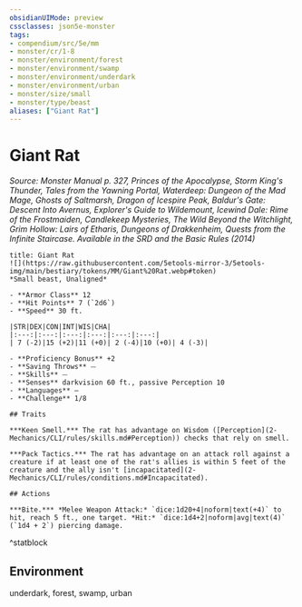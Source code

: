 ```yaml
---
obsidianUIMode: preview
cssclasses: json5e-monster
tags:
- compendium/src/5e/mm
- monster/cr/1-8
- monster/environment/forest
- monster/environment/swamp
- monster/environment/underdark
- monster/environment/urban
- monster/size/small
- monster/type/beast
aliases: ["Giant Rat"]
---
```

# Giant Rat
*Source: Monster Manual p. 327, Princes of the Apocalypse, Storm King's Thunder, Tales from the Yawning Portal, Waterdeep: Dungeon of the Mad Mage, Ghosts of Saltmarsh, Dragon of Icespire Peak, Baldur's Gate: Descent Into Avernus, Explorer's Guide to Wildemount, Icewind Dale: Rime of the Frostmaiden, Candlekeep Mysteries, The Wild Beyond the Witchlight, Grim Hollow: Lairs of Etharis, Dungeons of Drakkenheim, Quests from the Infinite Staircase. Available in the <span title='Systems Reference Document (5.1)'>SRD</span> and the Basic Rules (2014)*  

```ad-statblock
title: Giant Rat
![](https://raw.githubusercontent.com/5etools-mirror-3/5etools-img/main/bestiary/tokens/MM/Giant%20Rat.webp#token)
*Small beast, Unaligned*

- **Armor Class** 12
- **Hit Points** 7 (`2d6`)
- **Speed** 30 ft.

|STR|DEX|CON|INT|WIS|CHA|
|:---:|:---:|:---:|:---:|:---:|:---:|
| 7 (-2)|15 (+2)|11 (+0)| 2 (-4)|10 (+0)| 4 (-3)|

- **Proficiency Bonus** +2
- **Saving Throws** ⏤
- **Skills** ⏤
- **Senses** darkvision 60 ft., passive Perception 10
- **Languages** —
- **Challenge** 1/8

## Traits

***Keen Smell.*** The rat has advantage on Wisdom ([Perception](2-Mechanics/CLI/rules/skills.md#Perception)) checks that rely on smell.

***Pack Tactics.*** The rat has advantage on an attack roll against a creature if at least one of the rat's allies is within 5 feet of the creature and the ally isn't [incapacitated](2-Mechanics/CLI/rules/conditions.md#Incapacitated).

## Actions

***Bite.*** *Melee Weapon Attack:* `dice:1d20+4|noform|text(+4)` to hit, reach 5 ft., one target. *Hit:* `dice:1d4+2|noform|avg|text(4)` (`1d4 + 2`) piercing damage.
```
^statblock

## Environment

underdark, forest, swamp, urban
